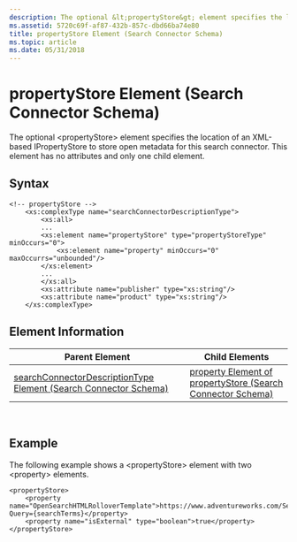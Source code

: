 ```yaml
---
description: The optional &lt;propertyStore&gt; element specifies the location of an XML-based IPropertyStore to store open metadata for this search connector. This element has no attributes and only one child element.
ms.assetid: 5720c69f-af87-432b-857c-dbd66ba74e80
title: propertyStore Element (Search Connector Schema)
ms.topic: article
ms.date: 05/31/2018
---
```


# propertyStore Element (Search Connector Schema)

The optional &lt;propertyStore&gt; element specifies the location of an XML-based IPropertyStore to store open metadata for this search connector. This element has no attributes and only one child element.

## Syntax


```
<!-- propertyStore -->
    <xs:complexType name="searchConnectorDescriptionType">
        <xs:all>
        ...
        <xs:element name="propertyStore" type="propertyStoreType" minOccurs="0">
            <xs:element name="property" minOccurs="0" maxOccurrs="unbounded"/>
        </xs:element>
        ...
        </xs:all>
        <xs:attribute name="publisher" type="xs:string"/>
        <xs:attribute name="product" type="xs:string"/>
    </xs:complexType>
```



## Element Information



| Parent Element                                                                                                   | Child Elements                                                                                            |
|------------------------------------------------------------------------------------------------------------------|-----------------------------------------------------------------------------------------------------------|
| [searchConnectorDescriptionType Element (Search Connector Schema)](search-schema-searchconnectordescription.md) | [property Element of propertyStore (Search Connector Schema)](search-schema-sconn-propstore-property.md) |



 

## Example

The following example shows a &lt;propertyStore&gt; element with two &lt;property&gt; elements.


```
<propertyStore>
    <property name="OpenSearchHTMLRolloverTemplate">https://www.adventureworks.com/Search/?Query={searchTerms}</property>
    <property name="isExternal" type="boolean">true</property>
</propertyStore>
```



 

 



